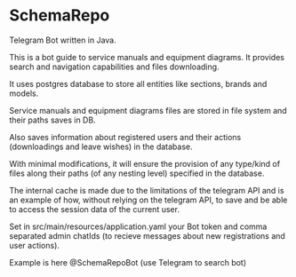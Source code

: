 # SchemaRepo
Telegram Bot written in Java.

This is a bot guide to service manuals and equipment diagrams. It provides search and navigation capabilities and files downloading.

It uses postgres database to store all entities like sections, brands and models.

Service manuals and equipment diagrams files are stored in file system and their paths saves in DB.

Also saves information about registered users and their actions (downloadings and leave wishes) in the database.

With minimal modifications, it will ensure the provision of any type/kind of files along their paths (of any nesting level) specified in the database.

The internal cache is made due to the limitations of the telegram API and is an example of how, without relying on the telegram API, to save and be able to access the session data of the current user.

Set in src/main/resources/application.yaml
your Bot token and comma separated admin chatIds (to recieve messages about new registrations and user actions).

Example is here @SchemaRepoBot (use Telegram to search bot)
